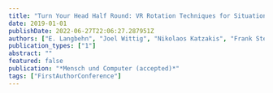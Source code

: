```yaml
---
title: "Turn Your Head Half Round: VR Rotation Techniques for Situations With Physically Limited Turning Angle"
date: 2019-01-01
publishDate: 2022-06-27T22:06:27.287951Z
authors: ["E. Langbehn", "Joel Wittig", "Nikolaos Katzakis", "Frank Steinicke"]
publication_types: ["1"]
abstract: ""
featured: false
publication: "*Mensch und Computer (accepted)*"
tags: ["FirstAuthorConference"]
---
```


